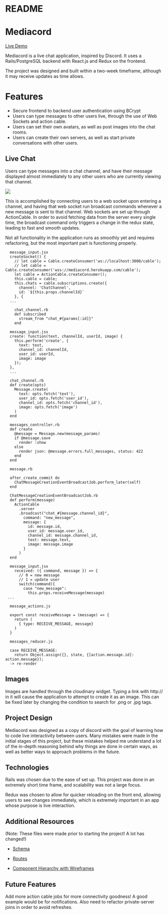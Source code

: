 # README

# Mediacord

[Live Demo](https://mediacord.herokuapp.com/)

Mediacord is a live chat application, inspired by Discord. It uses a Rails/PostgreSQL backend
with React.js and Redux on the frontend.

The project was designed and built within a two-week timeframe, although it may receive updates as time allows.

# Features

* Secure frontend to backend user authentication using BCrypt
* Users can type messages to other users live, through the use of Web Sockets and action cable.
* Users can set their own avatars, as well as post images into the chat rooms.
* Users can create their own servers, as well as start private conversations with other users.

## Live Chat

Users can type messages into a chat channel, and have their message displayed almost immediately to any other users who are currently viewing that channel.

![](https://res.cloudinary.com/djvxjp2tv/image/upload/v1529097575/Screen_Shot_2018-06-15_at_2.19.03_PM.png)

This is accomplished by connecting users to a web socket upon entering a channel, and having that web socket run broadcast commands whenever a new message is sent to that channel. Web sockets are set up through ActionCable. In order to avoid fetching data from the server every single time, the broadcast command only triggers a change in the redux state, leading to fast and smooth updates.

Not all functionality in the application runs as smoothly yet and requires refactoring, but the most important part is functioning properly.

```
  message_input.jsx
  createSocket() {
    // let cable = Cable.createConsumer('ws://localhost:3000/cable');
    // let cable = Cable.createConsumer('wss://mediacord.herokuapp.com/cable');
    let cable = ActionCable.createConsumer();
    this.cable = cable;
    this.chats = cable.subscriptions.create({
      channel: 'ChatChannel',
      id: `${this.props.channelId}`
    }, {
  ...
```
```
    chat_channel.rb
    def subscribed
      stream_from "chat_#{params[:id]}"
    end
```
```
  message_input.jsx
  create: function(text, channelId, userId, image) {
    this.perform('create', {
      text: text,
      channel_id: channelId,
      user_id: userId,
      image: image
    });
  },
  ...
```
```
  chat_channel.rb
  def create(opts)
    Message.create(
      text: opts.fetch('text'),
      user_id: opts.fetch('user_id'),
      channel_id: opts.fetch('channel_id'),
      image: opts.fetch('image')
    )
  end
```
```
  messages_controller.rb
  def create
    @message = Message.new(message_params)
    if @message.save
      render :show
    else
      render json: @message.errors.full_messages, status: 422
    end
  end
```
```
  message.rb

  after_create_commit do
    ChatMessageCreationEventBroadcastJob.perform_later(self)
  end
```
```
  ChatMessageCreationEventBroadcastJob.rb
  def perform(message)
    ActionCable
      .server
      .broadcast("chat_#{message.channel_id}",
        command: "new_message",
        message: {
          id: message.id,
          user_id: message.user_id,
          channel_id: message.channel_id,
          text: message.text,
          image: message.image
        }
      )
  end
```

```
  message_input.jsx
    received: ({ command, message }) => {
      // 0 = new message
      // 1 = update user
      switch(command){
        case "new_message":
          this.props.receiveMessage(message)
 ...
```
```
  message_actions.js

  export const receiveMessage = (message) => {
    return (
      { type: RECEIVE_MESSAGE, message}
    )
  }
```
```
  messages_reducer.js

  case RECEIVE_MESSAGE:
    return Object.assign({}, state, {[action.message.id]: action.message});
  -> re-render
```



## Images

Images are handled through the cloudinary widget. Typing a link with http:// in it will cause the application to attempt to create it as an image. This can be fixed later by changing the condition to search for .png or .jpg tags.

## Project Design

Mediacord was designed as a copy of discord with the goal of learning how to code live interactivity between users. Many mistakes were made in the initial stages of this project, but these mistakes helped me understand a lot of the in-depth reasoning behind why things are done in certain ways, as well as better ways to approach problems in the future.

## Technologies

Rails was chosen due to the ease of set up. This project was done in an extremely short time frame, and scalability was not a large focus.

Redux was chosen to allow for quicker reloading on the front end, allowing users to see changes immediately, which is extremely important in an app whose purpose is live interaction.

## Additional Resources
  (Note: These files were made prior to starting the project! A lot has changed!)
+ [Schema](https://github.com/pichumy/Mediacord/wiki/Database-Schema)

+ [Routes](https://github.com/pichumy/Mediacord/wiki/Routes)

+ [Component Hierarchy with Wireframes](https://github.com/pichumy/Mediacord/wiki/Component-Hierarchy-with-Wireframes)

## Future Features

Add more action cable jobs for more connectivity goodness! A good example would be for notifications. Also need to refactor private-server joins in order to avoid refreshes.
